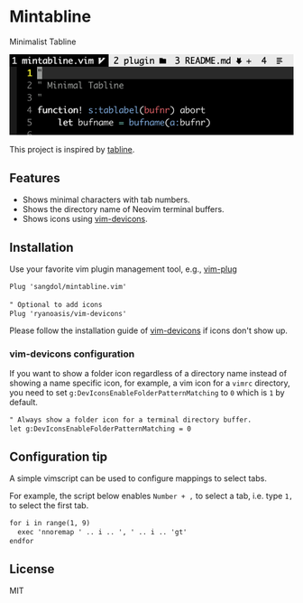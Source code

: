 Mintabline
===

Minimalist Tabline

![mintabline screenshot](/screenshots/mintabline.png)

This project is inspired by [tabline](https://github.com/Sangdol/tabline.vim).

Features
---

* Shows minimal characters with tab numbers.
* Shows the directory name of Neovim terminal buffers.
* Shows icons using [vim-devicons](https://github.com/ryanoasis/vim-devicons).

Installation
---

Use your favorite vim plugin management tool, e.g., [vim-plug](https://github.com/junegunn/vim-plug)

```vim
Plug 'sangdol/mintabline.vim'

" Optional to add icons
Plug 'ryanoasis/vim-devicons'
```

Please follow the installation guide of [vim-devicons](https://github.com/ryanoasis/vim-devicons#installation) if icons don't show up.

### vim-devicons configuration

If you want to show a folder icon regardless of a directory name instead of showing a name specific icon, for example, a vim icon for a `vimrc` directory, you need to set `g:DevIconsEnableFolderPatternMatching` to `0` which is `1` by default.

```vim
" Always show a folder icon for a terminal directory buffer.
let g:DevIconsEnableFolderPatternMatching = 0
```

Configuration tip
---

A simple vimscript can be used to configure mappings to select tabs.

For example, the script below enables `Number + ,` to select a tab, i.e. type `1,` to select the first tab.

```vim
for i in range(1, 9)
  exec 'nnoremap ' .. i .. ', ' .. i .. 'gt'
endfor
```

License
---

MIT

